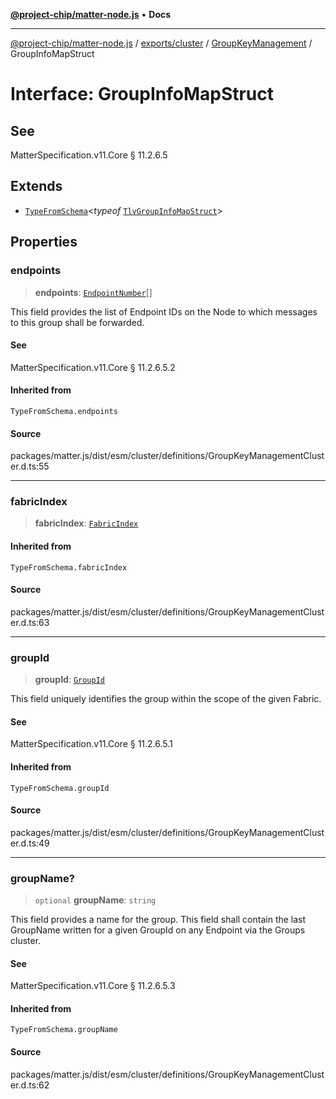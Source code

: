 [**@project-chip/matter-node.js**](../../../../../README.md) • **Docs**

***

[@project-chip/matter-node.js](../../../../../modules.md) / [exports/cluster](../../../README.md) / [GroupKeyManagement](../README.md) / GroupInfoMapStruct

# Interface: GroupInfoMapStruct

## See

MatterSpecification.v11.Core § 11.2.6.5

## Extends

- [`TypeFromSchema`](../../../../tlv/README.md#typefromschemas)\<*typeof* [`TlvGroupInfoMapStruct`](../README.md#tlvgroupinfomapstruct)\>

## Properties

### endpoints

> **endpoints**: [`EndpointNumber`](../../../../datatype/README.md#endpointnumber)[]

This field provides the list of Endpoint IDs on the Node to which messages to this group shall be forwarded.

#### See

MatterSpecification.v11.Core § 11.2.6.5.2

#### Inherited from

`TypeFromSchema.endpoints`

#### Source

packages/matter.js/dist/esm/cluster/definitions/GroupKeyManagementCluster.d.ts:55

***

### fabricIndex

> **fabricIndex**: [`FabricIndex`](../../../../datatype/README.md#fabricindex)

#### Inherited from

`TypeFromSchema.fabricIndex`

#### Source

packages/matter.js/dist/esm/cluster/definitions/GroupKeyManagementCluster.d.ts:63

***

### groupId

> **groupId**: [`GroupId`](../../../../datatype/README.md#groupid)

This field uniquely identifies the group within the scope of the given Fabric.

#### See

MatterSpecification.v11.Core § 11.2.6.5.1

#### Inherited from

`TypeFromSchema.groupId`

#### Source

packages/matter.js/dist/esm/cluster/definitions/GroupKeyManagementCluster.d.ts:49

***

### groupName?

> `optional` **groupName**: `string`

This field provides a name for the group. This field shall contain the last GroupName written for a given
GroupId on any Endpoint via the Groups cluster.

#### See

MatterSpecification.v11.Core § 11.2.6.5.3

#### Inherited from

`TypeFromSchema.groupName`

#### Source

packages/matter.js/dist/esm/cluster/definitions/GroupKeyManagementCluster.d.ts:62
